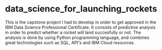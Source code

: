 # data_science_for_launching_rockets

This is the capstone project I had to develop in order to get approved in the IBM Data Science Professional Certificate.
It consists of predictive analysis in order to predict whether a rocket will land succesfully or not. 
The analysis is done by using Python programming language, and combines great technologies such as SQL, API's and IBM Cloud resources.
